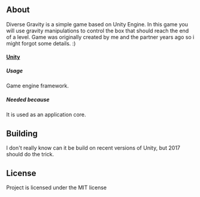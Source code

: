 ## About
Diverse Gravity is a simple game based on Unity Engine. In this game you will use gravity manipulations to control the box that should reach the end of a level. Game was originally created by me and the partner years ago so i might forgot some details. :)

#### [Unity](https://unity.com)
##### Usage
Game engine framework.
##### Needed because
It is used as an application core.

## Building
I don't really know can it be build on recent versions of Unity, but 2017 should do the trick.

## License
Project is licensed under the MIT license